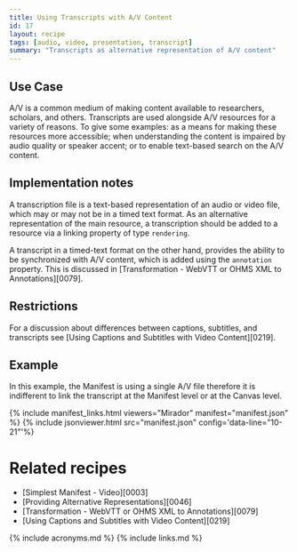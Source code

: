 ```yaml
---
title: Using Transcripts with A/V Content
id: 17
layout: recipe
tags: [audio, video, presentation, transcript]
summary: "Transcripts as alternative representation of A/V content"
---
```



## Use Case

A/V is a common medium of making content available to researchers, scholars, and others. Transcripts are used alongside A/V resources for a variety of reasons. To give some examples: as a means for making these resources more accessible; when understanding the content is impaired by audio quality or speaker accent; or to enable text-based search on the A/V content.

## Implementation notes

A transcription file is a text-based representation of an audio or video file, which may or may not be in a timed text format. As an alternative representation of the main resource, a transcription should be added to a resource via a linking property of type `rendering`.

A transcript in a timed-text format on the other hand, provides the ability to be synchronized with A/V content, which is added using the `annotation` property. This is discussed in [Transformation - WebVTT or OHMS XML to Annotations][0079].

## Restrictions

For a discussion about differences between captions, subtitles, and transcripts see [Using Captions and Subtitles with Video Content][0219].

## Example

In this example, the Manifest is using a single A/V file therefore it is indifferent to link the transcript at the Manifest level or at the Canvas level.

{% include manifest_links.html viewers="Mirador" manifest="manifest.json" %}
{% include jsonviewer.html src="manifest.json" config='data-line="10-21"'%}

# Related recipes

- [Simplest Manifest - Video][0003]
- [Providing Alternative Representations][0046]
- [Transformation - WebVTT or OHMS XML to Annotations][0079]
- [Using Captions and Subtitles with Video Content][0219]

{% include acronyms.md %}
{% include links.md %}

